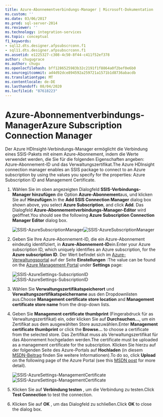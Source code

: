 ```yaml
---
title: Azure-Abonnementverbindungs-Manager | Microsoft-Dokumentation
ms.custom: ''
ms.date: 03/06/2017
ms.prod: sql-server-2014
ms.reviewer: ''
ms.technology: integration-services
ms.topic: conceptual
f1_keywords:
- sql12.dts.designer.afpsubscrconn.f1
- sql11.dts.designer.afpsubscrconn.f1
ms.assetid: e1225327-c308-4c50-8f44-c411f52ef378
author: chugugrace
ms.author: chugu
ms.openlocfilehash: bff1286525983b32c2191f1f8864a0f2bef0e6b0
ms.sourcegitcommit: ad4d92dce894592a259721a1571b1d8736abacdb
ms.translationtype: MT
ms.contentlocale: de-DE
ms.lasthandoff: 08/04/2020
ms.locfileid: "87618223"
---
```

# <a name="azure-subscription-connection-manager"></a><span data-ttu-id="bc2bd-102">Azure-Abonnementverbindungs-Manager</span><span class="sxs-lookup"><span data-stu-id="bc2bd-102">Azure Subscription Connection Manager</span></span>
  <span data-ttu-id="bc2bd-103">Der Azure HDInsight-Verbindungs-Manager ermöglicht die Verbindung eines SSIS-Pakets mit einem Azure-Abonnement, indem die Werte verwendet werden, die Sie für die folgenden Eigenschaften angeben: Azure-Abonnement-ID und das Verwaltungszertifikat.</span><span class="sxs-lookup"><span data-stu-id="bc2bd-103">The Azure HDInsight connection manager enables an SSIS package to connect to an Azure subscription by using the values you specify for the properties: Azure Subscription ID and Management Certificate.</span></span>

1.  <span data-ttu-id="bc2bd-104">Wählen Sie im oben angezeigten Dialogfeld **SSIS-Verbindungs-Manager hinzufügen** die Option **Azure-Abonnement**aus, und klicken Sie auf **Hinzufügen**.</span><span class="sxs-lookup"><span data-stu-id="bc2bd-104">In the **Add SSIS Connection Manager** dialog box shown above, you select **Azure Subscription**, and click **Add**.</span></span>  <span data-ttu-id="bc2bd-105">Das Dialogfeld **Azure-Abonnementverbindungs-Manager-Editor** wird geöffnet.</span><span class="sxs-lookup"><span data-stu-id="bc2bd-105">You should see the following **Azure Subscription Connection Manager Editor** dialog box.</span></span>

     <span data-ttu-id="bc2bd-106">![SSIS-AzureSubscriptionManager](../media/ssis-azuresubscriptionmanager.png "SSIS-AzureSubscriptionManager")</span><span class="sxs-lookup"><span data-stu-id="bc2bd-106">![SSIS-AzureSubscriptionManager](../media/ssis-azuresubscriptionmanager.png "SSIS-AzureSubscriptionManager")</span></span>

2.  <span data-ttu-id="bc2bd-107">Geben Sie Ihre Azure-Abonnement-ID, die ein Azure-Abonnement eindeutig identifiziert, in **Azure-Abonnement-ID**ein.</span><span class="sxs-lookup"><span data-stu-id="bc2bd-107">Enter your Azure subscription ID, which uniquely identifies an Azure subscription, for the **Azure subscription ID**.</span></span>  <span data-ttu-id="bc2bd-108">Der Wert befindet sich im [Azure-Verwaltungsportal](https://manage.windowsazure.com) auf der Seite **Einstellungen** :</span><span class="sxs-lookup"><span data-stu-id="bc2bd-108">The value can be found on the [Azure Management Portal](https://manage.windowsazure.com) under **Settings** page:</span></span>

     <span data-ttu-id="bc2bd-109">![SSIS-AzureSettings-SubscriptionID](../media/ssis-azuresettings-subscriptionid.png "SSIS-AzureSettings-SubscriptionID")</span><span class="sxs-lookup"><span data-stu-id="bc2bd-109">![SSIS-AzureSettings-SubscriptionID](../media/ssis-azuresettings-subscriptionid.png "SSIS-AzureSettings-SubscriptionID")</span></span>

3.  <span data-ttu-id="bc2bd-110">Wählen Sie **Verwaltungszertifikatspeicherort** und **Verwaltungszertifikatspeichername** aus den Dropdownlisten aus.</span><span class="sxs-lookup"><span data-stu-id="bc2bd-110">Choose **Management certificate store location** and **Management certificate store name** from the drop-down lists.</span></span>

4.  <span data-ttu-id="bc2bd-111">Geben Sie **Management certificate thumbprint** (Fingerabdruck für as Verwaltungszertifikat) ein, oder klicken Sie auf **Durchsuchen...**, um ein Zertifikat aus dem ausgewählten Store auszuwählen.</span><span class="sxs-lookup"><span data-stu-id="bc2bd-111">Enter **Management certificate thumbprint** or click the **Browse...** to choose a certificate from the selected store.</span></span> <span data-ttu-id="bc2bd-112">Das Zertifikat muss als Verwaltungszertifikat für das Abonnement hochgeladen werden.</span><span class="sxs-lookup"><span data-stu-id="bc2bd-112">The certificate must be uploaded as a management certificate for the subscription.</span></span> <span data-ttu-id="bc2bd-113">Klicken Sie hierzu auf der folgenden Seite des Azure-Portals auf **Hochladen** (in diesem [MSDN-Beitrag](https://msdn.microsoft.com/library/azure/gg551722.aspx) finden Sie weitere Informationen).</span><span class="sxs-lookup"><span data-stu-id="bc2bd-113">To do so, click **Upload** on the following page of the Azure Portal (see this [MSDN post](https://msdn.microsoft.com/library/azure/gg551722.aspx) for more detail).</span></span>

     <span data-ttu-id="bc2bd-114">![SSIS-AzureSettings-ManagementCertificate](../media/ssis-azuresettings-managementcertificate.png "SSIS-AzureSettings-ManagementCertificate")</span><span class="sxs-lookup"><span data-stu-id="bc2bd-114">![SSIS-AzureSettings-ManagementCertificate](../media/ssis-azuresettings-managementcertificate.png "SSIS-AzureSettings-ManagementCertificate")</span></span>

5.  <span data-ttu-id="bc2bd-115">Klicken Sie auf **Verbindung testen** , um die Verbindung zu testen.</span><span class="sxs-lookup"><span data-stu-id="bc2bd-115">Click **Test Connection** to test the connection.</span></span>

6.  <span data-ttu-id="bc2bd-116">Klicken Sie auf **OK** , um das Dialogfeld zu schließen.</span><span class="sxs-lookup"><span data-stu-id="bc2bd-116">Click **OK** to close the dialog box.</span></span>


